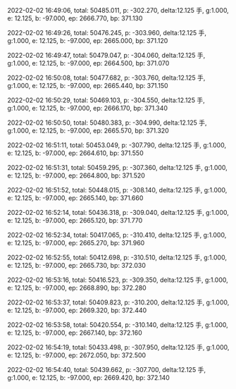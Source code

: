 2022-02-02 16:49:06, total: 50485.011, p: -302.270, delta:12.125 手, g:1.000, e: 12.125, b: -97.000, ep: 2666.770, bp: 371.130

2022-02-02 16:49:26, total: 50476.245, p: -303.960, delta:12.125 手, g:1.000, e: 12.125, b: -97.000, ep: 2665.000, bp: 371.120

2022-02-02 16:49:47, total: 50479.047, p: -304.060, delta:12.125 手, g:1.000, e: 12.125, b: -97.000, ep: 2664.500, bp: 371.070

2022-02-02 16:50:08, total: 50477.682, p: -303.760, delta:12.125 手, g:1.000, e: 12.125, b: -97.000, ep: 2665.440, bp: 371.150

2022-02-02 16:50:29, total: 50469.103, p: -304.550, delta:12.125 手, g:1.000, e: 12.125, b: -97.000, ep: 2666.170, bp: 371.340

2022-02-02 16:50:50, total: 50480.383, p: -304.990, delta:12.125 手, g:1.000, e: 12.125, b: -97.000, ep: 2665.570, bp: 371.320

2022-02-02 16:51:11, total: 50453.049, p: -307.790, delta:12.125 手, g:1.000, e: 12.125, b: -97.000, ep: 2664.610, bp: 371.550

2022-02-02 16:51:31, total: 50459.295, p: -307.360, delta:12.125 手, g:1.000, e: 12.125, b: -97.000, ep: 2664.800, bp: 371.520

2022-02-02 16:51:52, total: 50448.015, p: -308.140, delta:12.125 手, g:1.000, e: 12.125, b: -97.000, ep: 2665.140, bp: 371.660

2022-02-02 16:52:14, total: 50436.318, p: -309.040, delta:12.125 手, g:1.000, e: 12.125, b: -97.000, ep: 2665.120, bp: 371.770

2022-02-02 16:52:34, total: 50417.065, p: -310.410, delta:12.125 手, g:1.000, e: 12.125, b: -97.000, ep: 2665.270, bp: 371.960

2022-02-02 16:52:55, total: 50412.698, p: -310.510, delta:12.125 手, g:1.000, e: 12.125, b: -97.000, ep: 2665.730, bp: 372.030

2022-02-02 16:53:16, total: 50416.523, p: -309.350, delta:12.125 手, g:1.000, e: 12.125, b: -97.000, ep: 2668.890, bp: 372.280

2022-02-02 16:53:37, total: 50409.823, p: -310.200, delta:12.125 手, g:1.000, e: 12.125, b: -97.000, ep: 2669.320, bp: 372.440

2022-02-02 16:53:58, total: 50420.554, p: -310.140, delta:12.125 手, g:1.000, e: 12.125, b: -97.000, ep: 2667.140, bp: 372.160

2022-02-02 16:54:19, total: 50433.498, p: -307.950, delta:12.125 手, g:1.000, e: 12.125, b: -97.000, ep: 2672.050, bp: 372.500

2022-02-02 16:54:40, total: 50439.662, p: -307.700, delta:12.125 手, g:1.000, e: 12.125, b: -97.000, ep: 2669.420, bp: 372.140
